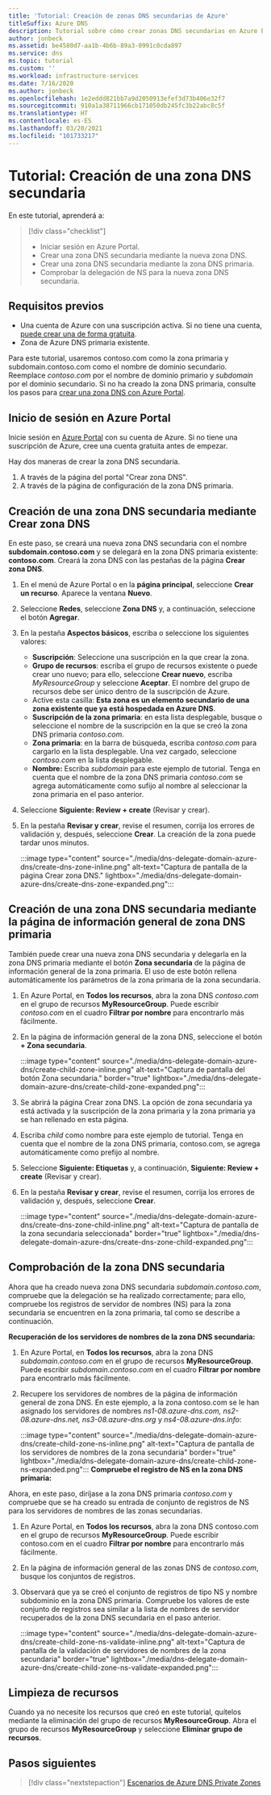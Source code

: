 ```yaml
---
title: 'Tutorial: Creación de zonas DNS secundarias de Azure'
titleSuffix: Azure DNS
description: Tutorial sobre cómo crear zonas DNS secundarias en Azure Portal.
author: jonbeck
ms.assetid: be4580d7-aa1b-4b6b-89a3-0991c0cda897
ms.service: dns
ms.topic: tutorial
ms.custom: ''
ms.workload: infrastructure-services
ms.date: 7/16/2020
ms.author: jonbeck
ms.openlocfilehash: 1e2eddd821bb7a9d2050913efef3d73b406e32f7
ms.sourcegitcommit: 910a1a38711966cb171050db245fc3b22abc8c5f
ms.translationtype: HT
ms.contentlocale: es-ES
ms.lasthandoff: 03/20/2021
ms.locfileid: "101733217"
---
```

# <a name="tutorial-creating-a-new-child-dns-zone"></a>Tutorial: Creación de una zona DNS secundaria

En este tutorial, aprenderá a: 

> [!div class="checklist"]
> * Iniciar sesión en Azure Portal.
> * Crear una zona DNS secundaria mediante la nueva zona DNS.
> * Crear una zona DNS secundaria mediante la zona DNS primaria.
> * Comprobar la delegación de NS para la nueva zona DNS secundaria.



## <a name="prerequisites"></a>Requisitos previos

* Una cuenta de Azure con una suscripción activa.  Si no tiene una cuenta, [puede crear una de forma gratuita](https://azure.microsoft.com/free/?WT.mc_id=A261C142F).
* Zona de Azure DNS primaria existente.  

Para este tutorial, usaremos contoso.com como la zona primaria y subdomain.contoso.com como el nombre de dominio secundario.  Reemplace *contoso.com* por el nombre de dominio primario y *subdomain* por el dominio secundario.  Si no ha creado la zona DNS primaria, consulte los pasos para [crear una zona DNS con Azure Portal](./dns-getstarted-portal.md#create-a-dns-zone). 


## <a name="sign-in-to-azure-portal"></a>Inicio de sesión en Azure Portal

Inicie sesión en [Azure Portal](https://portal.azure.com/) con su cuenta de Azure.
Si no tiene una suscripción de Azure, cree una cuenta gratuita antes de empezar.

Hay dos maneras de crear la zona DNS secundaria.
1.  A través de la página del portal "Crear zona DNS".
1.  A través de la página de configuración de la zona DNS primaria.


## <a name="create-child-dns-zone-via-create-dns-zone"></a>Creación de una zona DNS secundaria mediante Crear zona DNS

En este paso, se creará una nueva zona DNS secundaria con el nombre **subdomain.contoso.com** y se delegará en la zona DNS primaria existente: **contoso.com**. Creará la zona DNS con las pestañas de la página **Crear zona DNS**.
1.  En el menú de Azure Portal o en la **página principal**, seleccione **Crear un recurso**. Aparece la ventana **Nuevo**.
1.  Seleccione **Redes**, seleccione **Zona DNS** y, a continuación, seleccione el botón **Agregar**.

1.  En la pestaña **Aspectos básicos**, escriba o seleccione los siguientes valores:
    * **Suscripción**: Seleccione una suscripción en la que crear la zona.
    * **Grupo de recursos**: escriba el grupo de recursos existente o puede crear uno nuevo; para ello, seleccione **Crear nuevo**, escriba *MyResourceGroup* y seleccione **Aceptar**. El nombre del grupo de recursos debe ser único dentro de la suscripción de Azure.
    * Active esta casilla: **Esta zona es un elemento secundario de una zona existente que ya está hospedada en Azure DNS**.
    * **Suscripción de la zona primaria**: en esta lista desplegable, busque o seleccione el nombre de la suscripción en la que se creó la zona DNS primaria *contoso.com*.
    * **Zona primaria**: en la barra de búsqueda, escriba *contoso.com* para cargarlo en la lista desplegable. Una vez cargado, seleccione *contoso.com* en la lista desplegable.
    * **Nombre:** Escriba *subdomain* para este ejemplo de tutorial. Tenga en cuenta que el nombre de la zona DNS primaria *contoso.com* se agrega automáticamente como sufijo al nombre al seleccionar la zona primaria en el paso anterior.

1. Seleccione **Siguiente: Review + create** (Revisar y crear).
1. En la pestaña **Revisar y crear**, revise el resumen, corrija los errores de validación y, después, seleccione **Crear**.
La creación de la zona puede tardar unos minutos.

 
    :::image type="content" source="./media/dns-delegate-domain-azure-dns/create-dns-zone-inline.png" alt-text="Captura de pantalla de la página Crear zona DNS." lightbox="./media/dns-delegate-domain-azure-dns/create-dns-zone-expanded.png":::

## <a name="create-child-dns-zone-via-parent-dns-zone-overview-page"></a>Creación de una zona DNS secundaria mediante la página de información general de zona DNS primaria
También puede crear una nueva zona DNS secundaria y delegarla en la zona DNS primaria mediante el botón **Zona secundaria** de la página de información general de la zona primaria. El uso de este botón rellena automáticamente los parámetros de la zona primaria de la zona secundaria. 

1.  En Azure Portal, en **Todos los recursos**, abra la zona DNS *contoso.com* en el grupo de recursos **MyResourceGroup**. Puede escribir *contoso.com* en el cuadro **Filtrar por nombre** para encontrarlo más fácilmente.
1.  En la página de información general de la zona DNS, seleccione el botón **+ Zona secundaria**.

      :::image type="content" source="./media/dns-delegate-domain-azure-dns/create-child-zone-inline.png" alt-text="Captura de pantalla del botón Zona secundaria." border="true" lightbox="./media/dns-delegate-domain-azure-dns/create-child-zone-expanded.png":::

1.  Se abrirá la página Crear zona DNS. La opción de zona secundaria ya está activada y la suscripción de la zona primaria y la zona primaria ya se han rellenado en esta página.
1.  Escriba *child* como nombre para este ejemplo de tutorial. Tenga en cuenta que el nombre de la zona DNS primaria, contoso.com, se agrega automáticamente como prefijo al nombre.
1.  Seleccione **Siguiente: Etiquetas** y, a continuación, **Siguiente: Review + create** (Revisar y crear).
1.  En la pestaña **Revisar y crear**, revise el resumen, corrija los errores de validación y, después, seleccione **Crear**.

    :::image type="content" source="./media/dns-delegate-domain-azure-dns/create-dns-zone-child-inline.png" alt-text="Captura de pantalla de la zona secundaria seleccionada" border="true" lightbox="./media/dns-delegate-domain-azure-dns/create-dns-zone-child-expanded.png":::

## <a name="verify-child-dns-zone"></a>Comprobación de la zona DNS secundaria
Ahora que ha creado nueva zona DNS secundaria *subdomain.contoso.com*, compruebe que la delegación se ha realizado correctamente; para ello, compruebe los registros de servidor de nombres (NS) para la zona secundaria se encuentren en la zona primaria, tal como se describe a continuación.  

**Recuperación de los servidores de nombres de la zona DNS secundaria:**

1.  En Azure Portal, en **Todos los recursos**, abra la zona DNS *subdomain.contoso.com* en el grupo de recursos **MyResourceGroup**. Puede escribir *subdomain.contoso.com* en el cuadro **Filtrar por nombre** para encontrarlo más fácilmente.
1.  Recupere los servidores de nombres de la página de información general de zona DNS. En este ejemplo, a la zona contoso.com se le han asignado los servidores de nombres *ns1-08.azure-dns.com, ns2-08.azure-dns.net, ns3-08.azure-dns.org* y *ns4-08.azure-dns.info*:

      :::image type="content" source="./media/dns-delegate-domain-azure-dns/create-child-zone-ns-inline.png" alt-text="Captura de pantalla de los servidores de nombres de la zona secundaria" border="true" lightbox="./media/dns-delegate-domain-azure-dns/create-child-zone-ns-expanded.png":::
**Compruebe el registro de NS en la zona DNS primaria:**

Ahora, en este paso, diríjase a la zona DNS primaria *contoso.com* y compruebe que se ha creado su entrada de conjunto de registros de NS para los servidores de nombres de las zonas secundarias.

1. En Azure Portal, en **Todos los recursos**, abra la zona DNS contoso.com en el grupo de recursos **MyResourceGroup**. Puede escribir contoso.com en el cuadro **Filtrar por nombre** para encontrarlo más fácilmente.
1.  En la página de información general de las zonas DNS de *contoso.com*, busque los conjuntos de registros.
1.  Observará que ya se creó el conjunto de registros de tipo NS y nombre subdominio en la zona DNS primaria. Compruebe los valores de este conjunto de registros sea similar a la lista de nombres de servidor recuperados de la zona DNS secundaria en el paso anterior.

     :::image type="content" source="./media/dns-delegate-domain-azure-dns/create-child-zone-ns-validate-inline.png" alt-text="Captura de pantalla de la validación de servidores de nombres de la zona secundaria" border="true" lightbox="./media/dns-delegate-domain-azure-dns/create-child-zone-ns-validate-expanded.png":::
## <a name="clean-up-resources"></a>Limpieza de recursos
Cuando ya no necesite los recursos que creó en este tutorial, quítelos mediante la eliminación del grupo de recursos **MyResourceGroup**. Abra el grupo de recursos **MyResourceGroup** y seleccione **Eliminar grupo de recursos**.



## <a name="next-steps"></a>Pasos siguientes

> [!div class="nextstepaction"]
> [Escenarios de Azure DNS Private Zones](private-dns-scenarios.md)